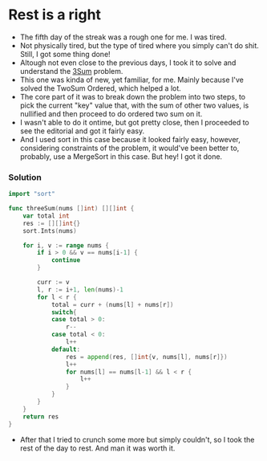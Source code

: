 # Rest is a right
- The fifth day of the streak was a rough one for me. I was tired.
- Not physically tired, but the type of tired where you simply can't do shit. Still, I got some thing done!
- Altough not even close to the previous days, I took it to solve and understand the [3Sum](https://leetcode.com/problems/3sum/) problem.
- This one was kinda of new, yet familiar, for me. Mainly because I've solved the TwoSum Ordered, which helped a lot.
- The core part of it was to break down the problem into two steps, to pick the current "key" value that, with the sum of other two values, is nullified and then proceed to do ordered two sum on it. 
- I wasn't able to do it ontime, but got pretty close, then I proceeded to see the editorial and got it fairly easy.
- And I used sort in this case because it looked fairly easy, however, considering constraints of the problem, it would've been better to, probably, use a MergeSort in this case. But hey! I got it done.

### Solution
```go
import "sort"

func threeSum(nums []int) [][]int {
    var total int
	res := [][]int{}
	sort.Ints(nums)

	for i, v := range nums {
		if i > 0 && v == nums[i-1] {
			continue
		}

		curr := v
		l, r := i+1, len(nums)-1
		for l < r {
			total = curr + (nums[l] + nums[r])
			switch{
			case total > 0:
				r--
			case total < 0:
				l++
			default:
				res = append(res, []int{v, nums[l], nums[r]})
				l++
				for nums[l] == nums[l-1] && l < r {
					l++
				}
			}
		}
	}
	return res
}
```

- After that I tried to crunch some more but simply couldn't, so I took the rest of the day to rest. And man it was worth it.
